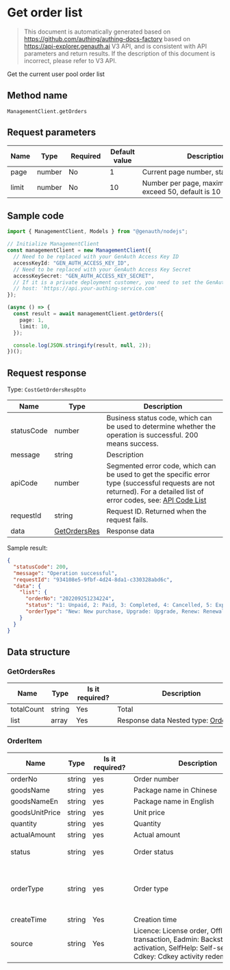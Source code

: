 # Get order list

<!--
Warning ⚠️:
Do not modify this document directly,
https://github.com/Authing/authing-docs-factory
Use this project to generate
-->

<LastUpdated />

> This document is automatically generated based on https://github.com/authing/authing-docs-factory based on https://api-explorer.genauth.ai V3 API, and is consistent with API parameters and return results. If the description of this document is incorrect, please refer to V3 API.

Get the current user pool order list

## Method name

`ManagementClient.getOrders`

## Request parameters

| Name  | Type   | <div style="width:80px">Required</div> | <div style="width:60px">Default value</div> | <div style="width:300px">Description</div>               | <div style="width:200px">Sample value</div> |
| ----- | ------ | -------------------------------------- | ------------------------------------------- | -------------------------------------------------------- | ------------------------------------------- |
| page  | number | No                                     | 1                                           | Current page number, starting from 1                     | `1`                                         |
| limit | number | No                                     | 10                                          | Number per page, maximum cannot exceed 50, default is 10 | `10`                                        |

## Sample code

```ts
import { ManagementClient, Models } from "@genauth/nodejs";

// Initialize ManagementClient
const managementClient = new ManagementClient({
  // Need to be replaced with your GenAuth Access Key ID
  accessKeyId: "GEN_AUTH_ACCESS_KEY_ID",
  // Need to be replaced with your GenAuth Access Key Secret
  accessKeySecret: "GEN_AUTH_ACCESS_KEY_SECRET",
  // If it is a private deployment customer, you need to set the GenAuth service domain name
  // host: 'https://api.your-authing-service.com'
});

(async () => {
  const result = await managementClient.getOrders({
    page: 1,
    limit: 10,
  });

  console.log(JSON.stringify(result, null, 2));
})();
```

## Request response

Type: `CostGetOrdersRespDto`

| Name       | Type                                     | Description                                                                                                                                                                                                                                                                                                                                    |
| ---------- | ---------------------------------------- | ---------------------------------------------------------------------------------------------------------------------------------------------------------------------------------------------------------------------------------------------------------------------------------------------------------------------------------------------- |
| statusCode | number                                   | Business status code, which can be used to determine whether the operation is successful. 200 means success.                                                                                                                                                                                                                                   |
| message    | string                                   | Description                                                                                                                                                                                                                                                                                                                                    |
| apiCode    | number                                   | Segmented error code, which can be used to get the specific error type (successful requests are not returned). For a detailed list of error codes, see: [API Code List](https://api-explorer.genauth.ai/?tag=group/%E5%BC%80%E5%8F%91%E5%87%86%E5%A4%87#tag/%E5%BC%80%E5%8F%91%E5%87%86%E5%A4%87/%E9%94%99%E8%AF%AF%E5%A4%84%E7%90%86/apiCode) |
| requestId  | string                                   | Request ID. Returned when the request fails.                                                                                                                                                                                                                                                                                                   |
| data       | <a href="#GetOrdersRes">GetOrdersRes</a> | Response data                                                                                                                                                                                                                                                                                                                                  |

Sample result:

```json
{
  "statusCode": 200,
  "message": "Operation successful",
  "requestId": "934108e5-9fbf-4d24-8da1-c330328abd6c",
  "data": {
    "list": {
      "orderNo": "202209251234224",
      "status": "1: Unpaid, 2: Paid, 3: Completed, 4: Cancelled, 5: Expired",
      "orderType": "New: New purchase, Upgrade: Upgrade, Renew: Renewal, Overdue_Correct: Overdue correction, Overflowed_Correct: Overdue correction"
    }
  }
}
```

## Data structure

### <a id="GetOrdersRes"></a> GetOrdersRes

| Name       | Type   | <div style="width:80px">Is it required?</div> | <div style="width:300px">Description</div>                     | <div style="width:200px">Sample value</div> |
| ---------- | ------ | --------------------------------------------- | -------------------------------------------------------------- | ------------------------------------------- |
| totalCount | string | Yes                                           | Total                                                          |                                             |
| list       | array  | Yes                                           | Response data Nested type: <a href="#OrderItem">OrderItem</a>. |                                             |

### <a id="OrderItem"></a> OrderItem

| Name           | Type   | <div style="width:80px">Is it required?</div> | <div style="width:300px">Description</div>                                                                                                         | <div style="width:200px">Example value</div>                                                                                        |
| -------------- | ------ | --------------------------------------------- | -------------------------------------------------------------------------------------------------------------------------------------------------- | ----------------------------------------------------------------------------------------------------------------------------------- |
| orderNo        | string | yes                                           | Order number                                                                                                                                       | `202209251234224`                                                                                                                   |
| goodsName      | string | yes                                           | Package name in Chinese                                                                                                                            |                                                                                                                                     |
| goodsNameEn    | string | yes                                           | Package name in English                                                                                                                            |                                                                                                                                     |
| goodsUnitPrice | string | yes                                           | Unit price                                                                                                                                         |                                                                                                                                     |
| quantity       | string | yes                                           | Quantity                                                                                                                                           |                                                                                                                                     |
| actualAmount   | string | yes                                           | Actual amount                                                                                                                                      |                                                                                                                                     |
| status         | string | yes                                           | Order status                                                                                                                                       | `1: Unpaid, 2: Paid, 3: Completed, 4: Cancelled, 5: Expired`                                                                        |
| orderType      | string | yes                                           | Order type                                                                                                                                         | `New: New purchase, Upgrade: Upgrade, Renew: Renewal, Overdue_Correct: Overdue correction, Overflowed_Correct: Overflow correction` |
| createTime     | string | Yes                                           | Creation time                                                                                                                                      |                                                                                                                                     |
| source         | string | Yes                                           | Licence: License order, Offline: Offline transaction, Eadmin: Backstage activation, SelfHelp: Self-service order, Cdkey: Cdkey activity redemption |                                                                                                                                     |
